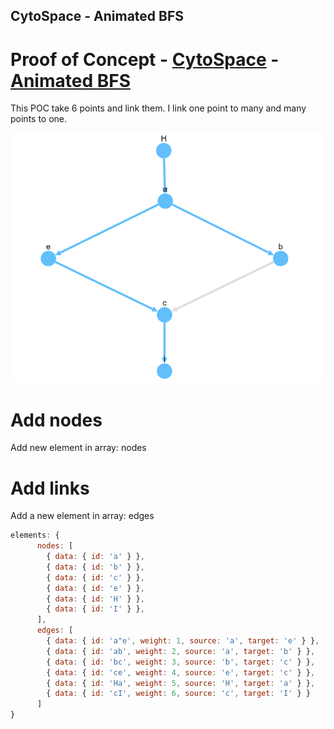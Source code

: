 ## CytoSpace - Animated BFS

# Proof of Concept - [CytoSpace](http://js.cytoscape.org/) - [Animated BFS](http://js.cytoscape.org/demos/7e2f4d29ff7ef1a1bba5/)

This POC take 6 points and link them. 
I link one point to many and many points to one.

![screenshot](Screenshot_1.png)

# Add nodes

Add new element in array: nodes

# Add links

Add a new element in array: edges

```javascript
elements: {
      nodes: [
        { data: { id: 'a' } },
        { data: { id: 'b' } },
        { data: { id: 'c' } },
        { data: { id: 'e' } },
        { data: { id: 'H' } },
        { data: { id: 'I' } },
      ],
      edges: [
        { data: { id: 'a"e', weight: 1, source: 'a', target: 'e' } },
        { data: { id: 'ab', weight: 2, source: 'a', target: 'b' } },
        { data: { id: 'bc', weight: 3, source: 'b', target: 'c' } },
        { data: { id: 'ce', weight: 4, source: 'e', target: 'c' } },
        { data: { id: 'Ha', weight: 5, source: 'H', target: 'a' } },
        { data: { id: 'cI', weight: 6, source: 'c', target: 'I' } }
      ]
}
```
